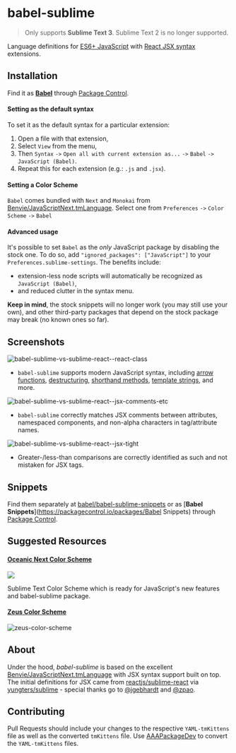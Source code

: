 # babel-sublime

> Only supports **Sublime Text 3**. Sublime Text 2 is no longer supported.

Language definitions for [ES6+ JavaScript](http://kangax.github.io/compat-table/es6/) with [React JSX syntax](http://facebook.github.io/react/docs/jsx-in-depth.html) extensions.

## Installation

Find it as [**Babel**](https://packagecontrol.io/packages/Babel) through [Package Control](https://packagecontrol.io/).

#### Setting as the default syntax

To set it as the default syntax for a particular extension:
  1. Open a file with that extension,
  2. Select `View` from the menu,
  3. Then `Syntax` `->` `Open all with current extension as...` `->` `Babel` `->` `JavaScript (Babel)`.
  4. Repeat this for each extension (e.g.: `.js` and `.jsx`).

#### Setting a Color Scheme

`Babel` comes bundled with `Next` and `Monokai` from [Benvie/JavaScriptNext.tmLanguage](https://github.com/Benvie/JavaScriptNext.tmLanguage). Select one from `Preferences` `->` `Color Scheme` `->` `Babel`

#### Advanced usage

It's possible to set `Babel` as the _only_ JavaScript package by disabling the stock one. To do so, add `"ignored_packages": ["JavaScript"]` to your `Preferences.sublime-settings`. The benefits include:
  * extension-less node scripts will automatically be recognized as `JavaScript (Babel)`,
  * and reduced clutter in the syntax menu.

**Keep in mind**, the stock snippets will no longer work (you may still use your own), and other third-party packages that depend on the stock package may break (no known ones so far).

## Screenshots

![babel-sublime-vs-sublime-react--react-class](https://raw.githubusercontent.com/babel/babel-sublime/45c7d37/screenshots/compare-react-class@2x.png)

* `babel-sublime` supports modern JavaScript syntax, including [arrow functions](https://developer.mozilla.org/en-US/docs/Web/JavaScript/Reference/Functions/Arrow_functions), [destructuring](https://developer.mozilla.org/en-US/docs/Web/JavaScript/Reference/Operators/Destructuring_assignment), [shorthand methods](https://developer.mozilla.org/en-US/docs/Web/JavaScript/Reference/Functions/Method_definitions), [template strings](https://developer.mozilla.org/en-US/docs/Web/JavaScript/Reference/template_strings), and more.

![babel-sublime-vs-sublime-react--jsx-comments-etc](https://raw.githubusercontent.com/babel/babel-sublime/9a6e85f/screenshots/compare-jsx-comments-etc@2x.png)

* `babel-sublime` correctly matches JSX comments between attributes, namespaced components, and non-alpha characters in tag/attribute names.

![babel-sublime-vs-sublime-react--jsx-tight](https://raw.githubusercontent.com/babel/babel-sublime/9a6e85f/screenshots/compare-jsx-tight@2x.png)

* Greater-/less-than comparisons are correctly identified as such and not mistaken for JSX tags.

## Snippets

Find them separately at [babel/babel-sublime-snippets](https://github.com/babel/babel-sublime-snippets) or as [**Babel Snippets**](https://packagecontrol.io/packages/Babel Snippets) through [Package Control](https://packagecontrol.io/).

## Suggested Resources

#### [Oceanic Next Color Scheme](https://github.com/voronianski/oceanic-next-theme)

[![](https://raw.githubusercontent.com/voronianski/babel-sublime/master/screenshots/oceanic-next.png)](https://github.com/voronianski/oceanic-next-theme)

Sublime Text Color Scheme which is ready for JavaScript's new features and babel-sublime package.

#### [Zeus Color Scheme](https://github.com/zaynali53/Zeus-Theme)

![zeus-color-scheme](https://raw.githubusercontent.com/zaynali53/Zeus-Theme/master/Zeus-Color-Scheme.PNG)

## About

Under the hood, _babel-sublime_ is based on the excellent [Benvie/JavaScriptNext.tmLanguage](https://github.com/Benvie/JavaScriptNext.tmLanguage) with JSX syntax support built on top. The initial definitions for JSX came from [reactjs/sublime-react](https://github.com/reactjs/sublime-react) via [yungters/sublime](https://github.com/yungsters/sublime.git) - special thanks go to [@jgebhardt](https://github.com/jgebhardt) and [@zpao](https://github.com/zpao).

## Contributing

Pull Requests should include your changes to the respective `YAML-tmKittens` file as well as the converted `tmKittens` file. Use [AAAPackageDev](https://github.com/SublimeText/AAAPackageDev) to convert the `YAML-tmKittens` files.
